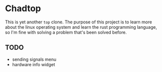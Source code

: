 # Chadtop
This is yet another `top` clone. The purpose of this project is to learn more
about the linux operating system and learn the rust programming language, so
I'm fine with solving a problem that's been solved before.

## TODO
- sending signals menu
- hardware info widget

